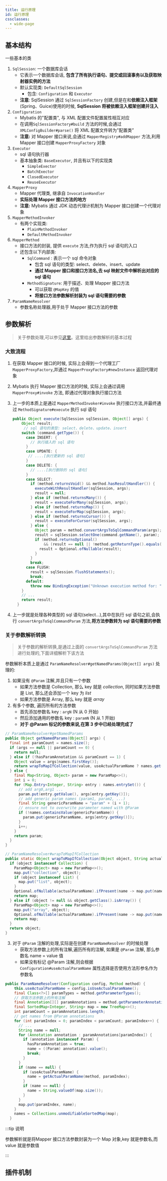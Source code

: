 ```yaml
---
title: 运行原理
id: 运行原理
cssclasses:
  - wide-page
---
```


## 基本结构

一些基本的类

1. `SqlSession`: 一个数据库会话
   - 它表示一个数据库会话, **包含了所有执行语句、提交或回滚事务以及获取映射器实例的方法**
   - 默认实现类: `DefaultSqlSession`
     - 包含: `Configuration` 和 `Executor`
   - **注意**: SqlSession 通过 `SqlSessionFactory` 创建,但是在和**依赖注入框架**(Spring、Guice)使用的时候, **SqlSession 将被依赖注入框架创建并注入**
2. `Configuration`
   - Mybatis 的"配置类", 与 XML 配置文件配置属性相互对应
   - 在调用`SqlSessionFactory#build` 方法的时候,会通过 `XMLConfigBuilder#parse()` 将 XML 配置文件转为"配置类”
   - **注意:** 对 Mapper 接口来说,会通过 `MapperRegistry#addMapper` 方法,利用 Mapper 接口创建 `MapperProxyFactory` 对象
3. `Executor`
   - sql 语句执行器
   - 基本抽象类: `BaseExecutor`, 并且有以下的实现类
     - `SimpleExector`
     - `BatchExector`
     - `ClosedExecutor`
     - `ReuseExecutor`
4. `MapperProxy`
   - Mapper 代理类, 继承自 `InvocationHandler`
   - **实际处理 Mapper 接口方法的地方**
   - **注意:** Mybatis 通过 JDK 动态代理计机制为 Mapper 接口创建一个代理对象
5. `MapperMethodInvoker`
   - 有两个实现类:
     - `PlainMethodInvoker`
     - `DefaultMethodInvoker`
6. `MapperMethod`
   - 接口方法的封装, 提供 `execute` 方法,作为执行 sql 语句的入口
   - 还包含以下内部类:
     - `SqlCommand` : 表示一个 sql 命令对象
       - 包含 sql 语句的类型: select、delete、insert、update
       - **通过 Mapper 接口和接口方法名,去 sql 映射文件中解析出对应的 sql 语句**
     - `MethodSignature`: 用于描述、处理 Mapper 接口方法
       - 可以获取 `@MapKey` 的值
       - **将接口方法参数解析封装为 sql 语句需要的参数**
7. `ParamNameResolver`
   - 参数名称处理器,用于处于 Mapper 接口方法的参数

## 参数解析

> 关于参数处理,可以参见[这里](SQL映射#参数)。这里给出参数解析的基本过程

### 大致流程

1. 在获取 Mapper 接口的时候, 实际上会得到一个代理工厂 `MapperProxyFactory`,并通过 `MapperProxyFactory#newInstance` 返回代理对象

2. Mybatis 执行 Mapper 接口方法的时候, 实际上会通过调用 `MapperProxy#invoke` 方法, 即通过代理对象执行接口方法

3. 上一步的本质上是通过 `MapperMethodInvoker#invoke` 执行接口方法,并最终通过 `MethodSignature#execute` 执行 sql 语句

   ```java
   public Object execute(SqlSession sqlSession, Object[] args) {
       Object result;
     	// sql 语句的类型: select、delete、update、insert
       switch (command.getType()) {
         case INSERT: {
           // 执行插入的 sql 语句
         }
         case UPDATE: {
          // ....[执行更新的 sql 语句]
         }
         case DELETE: {
           // ....[执行删除的 sql 语句]
         }
         case SELECT:
           if (method.returnsVoid() && method.hasResultHandler()) {
             executeWithResultHandler(sqlSession, args);
             result = null;
           } else if (method.returnsMany()) {
             result = executeForMany(sqlSession, args);
           } else if (method.returnsMap()) {
             result = executeForMap(sqlSession, args);
           } else if (method.returnsCursor()) {
             result = executeForCursor(sqlSession, args);
           } else {
             Object param = method.convertArgsToSqlCommandParam(args);
             result = sqlSession.selectOne(command.getName(), param);
             if (method.returnsOptional()
                 && (result == null || !method.getReturnType().equals(result.getClass()))) {
               result = Optional.ofNullable(result);
             }
           }
           break;
         case FLUSH:
           result = sqlSession.flushStatements();
           break;
         default:
           throw new BindingException("Unknown execution method for: " + command.getName());
       }
       // ...
       return result;
     }
   ```



4. 上一步就是处理各种类型的 sql 语句(select…),其中在执行 sql 语句之前,会执行 `convertArgsToSqlCommandParam` 方法,**将方法参数转为 sql 语句需要的参数**

### 关于参数解析转换

> 关于参数的解析转换,是通过上面的 `convertArgsToSqlCommandParam` 方法进行处理的,下面详细解析下该方法

参数解析本质上是通过 `ParamNameResolver#getNamedParams(Object[] args)` 处理的:

1. 如果没有 `@Param` 注解,并且只有一个参数
   - 如果方法参数是 Collection, 那么 key 就是 *collection*, 同时如果方法参数是 List, 那么还会添加一个 key 为 *list*
   - 如果方法参数是 Array, 那么 key 就是 *array*
2. 有多个参数, 遍历所有的方法参数
   - 首先添加参数名 key : `argN` (N 从 0 开始)
   - 然后添加通用的参数名 key : `paramN` (N 从 1 开始)
   - **对于 @Param 标记的参数来说,在第 3 步中已经处理完成了**

```java
// ParamNameResolver#getNamedParams
public Object getNamedParams(Object[] args) {
  final int paramCount = names.size();
  if (args == null || paramCount == 0) {
    return null;
  } else if (!hasParamAnnotation && paramCount == 1) {
    Object value = args[names.firstKey()];
    return wrapToMapIfCollection(value, useActualParamName ? names.get(0) : null);
  } else {
    final Map<String, Object> param = new ParamMap<>();
    int i = 0;
    for (Map.Entry<Integer, String> entry : names.entrySet()) {
      // add arg0,arg1 ...
      param.put(entry.getValue(), args[entry.getKey()]);
      // add generic param names (param1, param2, ...)
      final String genericParamName = "param" + (i + 1);
      // ensure not to overwrite parameter named with @Param
      if (!names.containsValue(genericParamName)) {
        param.put(genericParamName, args[entry.getKey()]);
      }
      i++;
    }
    return param;
  }
}

// ParamNameResolver#wrapToMapIfCollection
public static Object wrapToMapIfCollection(Object object, String actualParamName) {
  if (object instanceof Collection) {
    ParamMap<Object> map = new ParamMap<>();
    map.put("collection", object);
    if (object instanceof List) {
      map.put("list", object);
    }
    Optional.ofNullable(actualParamName).ifPresent(name -> map.put(name, object));
    return map;
  } else if (object != null && object.getClass().isArray()) {
    ParamMap<Object> map = new ParamMap<>();
    map.put("array", object);
    Optional.ofNullable(actualParamName).ifPresent(name -> map.put(name, object));
    return map;
  }
  return object;
}
```

3. 对于 `@Param` 注解的处理,实际是在创建 `ParamNameResolver` 的时候处理
   - 获取方法参数上的所有注解,遍历所有的注解, 如果是 `@Param` 注解,  那么参数名 name  = value 值
   - 如果没有标记 @Param 注解,则会根据 `Configuration#useActualParamName` 属性选择是否使用方法形参名作为参数名

```java
public ParamNameResolver(Configuration config, Method method) {
    this.useActualParamName = config.isUseActualParamName();
    final Class<?>[] paramTypes = method.getParameterTypes();
  	// 获取方法参数上的所有注解
    final Annotation[][] paramAnnotations = method.getParameterAnnotations();
    final SortedMap<Integer, String> map = new TreeMap<>();
    int paramCount = paramAnnotations.length;
    // get names from @Param annotations
    for (int paramIndex = 0; paramIndex < paramCount; paramIndex++) {
      // ...
      String name = null;
      for (Annotation annotation : paramAnnotations[paramIndex]) {
        if (annotation instanceof Param) {
          hasParamAnnotation = true;
          name = ((Param) annotation).value();
          break;
        }
      }
      if (name == null) {
        if (useActualParamName) {
          name = getActualParamName(method, paramIndex);
        }
        if (name == null) {
          name = String.valueOf(map.size());
        }
      }
      map.put(paramIndex, name);
    }
    names = Collections.unmodifiableSortedMap(map);
  }
```

:::tip 说明

参数解析就是将Mapper 接口方法参数封装为一个 Map 对象,key 就是参数名,而 value 就是参数值

:::

## 插件机制



